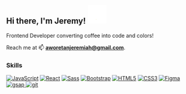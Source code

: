 ## Hi there, I'm Jeremy! <img src="assets/media/wave.gif" width="50px">

Frontend Developer converting coffee into code and colors!

Reach me at 📫 **[aworetanjeremiah@gmail.com](mailto:aworetanjeremiah@gmail.com)**.

### Skills

<p align="left">
<a href="https://developer.mozilla.org/en-US/docs/Web/JavaScript" target="_blank" rel="noreferrer">
  <img src="https://raw.githubusercontent.com/danielcranney/readme-generator/main/public/icons/skills/javascript-colored.svg" width="36" height="36" alt="JavaScript" /></a>
<a href="https://reactjs.org/" target="_blank" rel="noreferrer">
  <img src="https://raw.githubusercontent.com/danielcranney/readme-generator/main/public/icons/skills/react-colored.svg" width="36" height="36" alt="React" /></a>
  <a href="https://sass-lang.com/" target="_blank" rel="noreferrer">
  <img src="https://raw.githubusercontent.com/danielcranney/readme-generator/main/public/icons/skills/sass-colored.svg" width="36" height="36" alt="Sass" /></a>
<a href="https://getbootstrap.com/" target="_blank" rel="noreferrer">
  <img src="https://raw.githubusercontent.com/danielcranney/readme-generator/main/public/icons/skills/bootstrap-colored.svg" width="36" height="36" alt="Bootstrap" /></a>
<a href="https://developer.mozilla.org/en-US/docs/Glossary/HTML5" target="_blank" rel="noreferrer">
  <img src="https://raw.githubusercontent.com/danielcranney/readme-generator/main/public/icons/skills/html5-colored.svg" width="36" height="36" alt="HTML5" /></a>
<a href="https://www.w3.org/TR/CSS/#css" target="_blank" rel="noreferrer">
  <img src="https://raw.githubusercontent.com/danielcranney/readme-generator/main/public/icons/skills/css3-colored.svg" width="36" height="36" alt="CSS3" /></a>
<a href="https://www.figma.com/" target="_blank" rel="noreferrer">
  <img src="https://raw.githubusercontent.com/danielcranney/readme-generator/main/public/icons/skills/figma-colored.svg" width="36" height="36" alt="Figma" /></a>
<a href="https://greensock.com/gsap/" target="_blank" rel="noreferrer">
  <img src="https://greensock.com/uploads/monthly_2020_03/tweenmax.png.cf27916e926fbb328ff214f66b4c8429.png" width="42" height="42" alt="gsap" />
</a>
<a href="https://git-scm.com" target="_blank" rel="noreferrer">
  <img src="https://www.vectorlogo.zone/logos/git-scm/git-scm-icon.svg" width="36" height="36" alt="git" />
</a>
</p>

<!--
  
<br />
<br />

![](https://komarev.com/ghpvc/?username=jeremiey) [![wakatime](https://wakatime.com/badge/user/34a8dfd4-8b91-4537-979e-8c24b4c9b4b1.svg)](https://wakatime.com/@34a8dfd4-8b91-4537-979e-8c24b4c9b4b1)

**jeremy0x/jeremy0x** is a ✨ _special_ ✨ repository because its `README.md` (this file) appears on your GitHub profile.
-->
